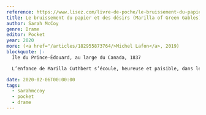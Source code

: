 ```yaml
---
reference: https://www.lisez.com/livre-de-poche/le-bruissement-du-papier-et-des-desirs/9782266291798
title: Le bruissement du papier et des désirs (Marilla of Green Gables)
author: Sarah McCoy
genre: Drame
editor: Pocket
year: 2020
more: (<a href="/articles/182955873764/>Michel Lafon</a>, 2019)
blockquote: |-
  Île du Prince-Édouard, au large du Canada, 1837

  L’enfance de Marilla Cuthbert s’écoule, heureuse et paisible, dans le cadre enchanteur de la campagne, avec ses parents et son frère aîné, Matthew. À la mort brutale de sa mère adorée, Marilla se jure de veiller toujours sur son père et son frère. Mais aussi sur tous ces orphelins, ces fugitifs noirs-américains qui, traqués par les chasseurs d’esclaves, débarquent sur leurs côtes. Fidèle à ses principes, cette jeune femme éprise de liberté jettera toutes ses forces dans la bataille – au prix de ses désirs, au péril de sa vie…

date: 2020-02-06T00:00:00
tags:
  - sarahmccoy
  - pocket
  - drame
---
```

